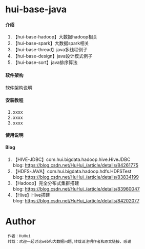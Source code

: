 # hui-base-java

#### 介绍
1. 【hui-base-hadoop】大数据hadoop相关
2. 【hui-base-spark】大数据spark相关
3. 【hui-base-thread】java多线程例子
4. 【hui-base-design】java设计模式例子
5. 【hui-base-sort】java排序算法

#### 软件架构
软件架构说明


#### 安装教程

1. xxxx
2. xxxx
3. xxxx

#### 使用说明


#### Blog
 1. 【HIVE-JDBC】com.hui.bigdata.hadoop.hive.HiveJDBC   
 blog: https://blog.csdn.net/HuHui_/article/details/84261775
 2. 【HDFS-JAVA】com.hui.bigdata.hadoop.hdfs.HDFSTest <br>
 blog: https://blog.csdn.net/HuHui_/article/details/83834199
 3. 【Hadoop】完全分布式集群搭建  
 blog: https://blog.csdn.net/HuHui_/article/details/83960047
 4. 【Hive】Hive搭建  
 blog: https://blog.csdn.net/HuHui_/article/details/84202077
 
# Author
```
 作者：HuHui
 转载：欢迎一起讨论web和大数据问题,转载请注明作者和原文链接，感谢
```
